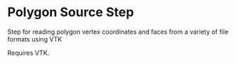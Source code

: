 Polygon Source Step
=======================
Step for reading polygon vertex coordinates and faces from a variety of file formats using VTK

Requires VTK.
